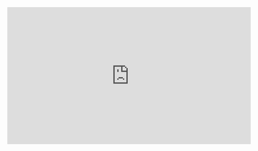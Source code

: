 <div class="cms-embed"><iframe width="560" height="315" src="https://www.youtube.com/embed/hkNrhJuMmxI?si=cvG542WvhXfDhVGs" title="YouTube video player" frameborder="0" allow="accelerometer; autoplay; clipboard-write; encrypted-media; gyroscope; picture-in-picture; web-share" referrerpolicy="strict-origin-when-cross-origin" allowfullscreen=""></iframe></div>